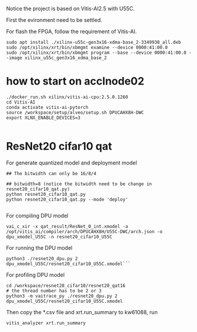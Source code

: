 Notice the project is based on Vitis-AI2.5 with U55C.

First the evironment need to be settled.

For flash the FPGA, follow the requirement of Vitis-AI.

```
sudo apt install ./xilinx-u55c-gen3x16-xdma-base_2-3349938_all.deb
sudo /opt/xilinx/xrt/bin/xbmgmt examine --device 0000:41:00.0
sudo /opt/xilinx/xrt/bin/xbmgmt program --base --device 0000:41:00.0 --image xilinx_u55c_gen3x16_xdma_base_2
```


# how to start on acclnode02

```
./docker_run.sh xilinx/vitis-ai-cpu:2.5.0.1260
cd Vitis-AI
conda activate vitis-ai-pytorch
source /workspace/setup/alveo/setup.sh DPUCAHX8H-DWC
export XLNX_ENABLE_DEVICES=3


```


# ResNet20 cifar10 qat


For generate quantized model and deployment model

```
## The bitwidth can only be 16/8/4

## bitwidth=8 (notice the bitwidth need to be change in resnet20_cifar10_qat.py)
python resnet20_cifar10_qat.py
python resnet20_cifar10_qat.py --mode 'deploy'


```

For compiling DPU model

```
vai_c_xir -x qat_result/ResNet_0_int.xmodel -a /opt/vitis_ai/compiler/arch/DPUCAHX8H/U55C-DWC/arch.json -o dpu_xmodel_U55C -n resnet20_cifar10_U55C
```


For running the DPU model 

```
python3 ./resnet20_dpu.py 2 dpu_xmodel_U55C/resnet20_cifar10_U55C.xmodel```
```


For profiling DPU model

```
cd /workspace/resnet20_cifar10/resnet20_qat16
# the thread number has to be 2 or 3
python3 -m vaitrace_py ./resnet20_dpu.py 2 dpu_xmodel_U55C/resnet20_cifar10_U55C.xmodel
```


Then copy the *.csv file and xrt.run_summary to kw61088, run

```
vitis_analyzer xrt.run_summary
```





